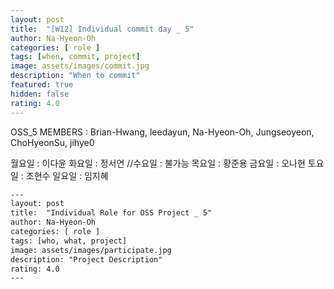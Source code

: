 ```yaml
---	
layout: post	
title:  "[W12] Individual commit day _ 5"	
author: Na-Hyeon-Oh
categories: [ role ]	
tags: [when, commit, project]
image: assets/images/commit.jpg
description: "When to commit"	
featured: true	
hidden: false	
rating: 4.0	
---	
```


OSS_5 MEMBERS : Brian-Hwang, leedayun, Na-Hyeon-Oh, Jungseoyeon, ChoHyeonSu, jihye0


월요일 : 이다윤
화요일 : 정서연
//수요일 : 불가능
목요일 : 황준용
금요일 : 오나현
토요일 : 조현수
일요일 : 임지혜


```html	
---	
layout: post	
title:  "Individual Role for OSS Project _ 5"	
author: Na-Hyeon-Oh
categories: [ role ]	
tags: [who, what, project]	
image: assets/images/participate.jpg	
description: "Project Description"	
rating: 4.0	
---	
```

